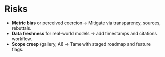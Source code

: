 # Risks

- **Metric bias** or perceived coercion → Mitigate via transparency, sources, rebuttals.
- **Data freshness** for real-world models → add timestamps and citations workflow.
- **Scope creep** (gallery, AI) → Tame with staged roadmap and feature flags.
